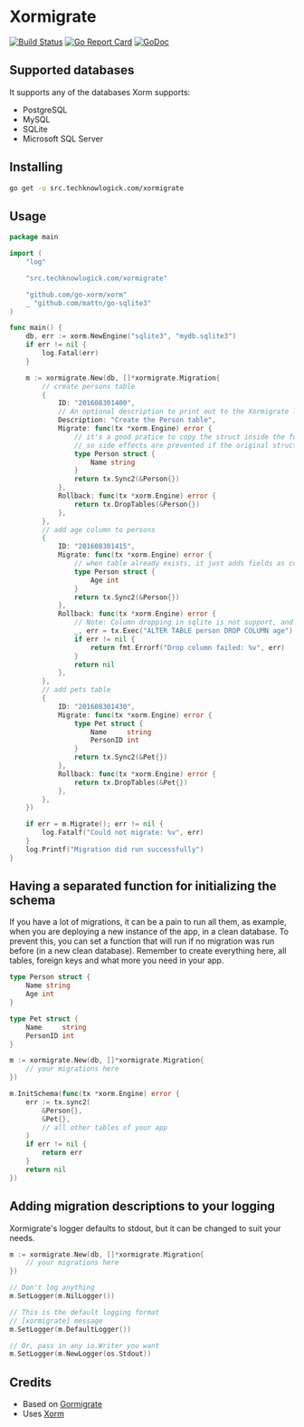# Xormigrate
[![Build Status](https://cloud.drone.io/api/badges/techknowlogick/xormigrate/status.svg)](https://cloud.drone.io/techknowlogick/xormigrate)
[![Go Report Card](https://goreportcard.com/badge/src.techknowlogick.com/xormigrate)](https://goreportcard.com/report/src.techknowlogick.com/xormigrate)
[![GoDoc](https://godoc.org/src.techknowlogick.com/xormigrate?status.svg)](https://godoc.org/src.techknowlogick.com/xormigrate)

## Supported databases

It supports any of the databases Xorm supports:

- PostgreSQL
- MySQL
- SQLite
- Microsoft SQL Server

## Installing

```bash
go get -u src.techknowlogick.com/xormigrate
```

## Usage

```go
package main

import (
	"log"

	"src.techknowlogick.com/xormigrate"

	"github.com/go-xorm/xorm"
	_ "github.com/mattn/go-sqlite3"
)

func main() {
	db, err := xorm.NewEngine("sqlite3", "mydb.sqlite3")
	if err != nil {
		log.Fatal(err)
	}

	m := xormigrate.New(db, []*xormigrate.Migration{
		// create persons table
		{
			ID: "201608301400",
			// An optional description to print out to the Xormigrate logger
			Description: "Create the Person table",
			Migrate: func(tx *xorm.Engine) error {
				// it's a good pratice to copy the struct inside the function,
				// so side effects are prevented if the original struct changes during the time
				type Person struct {
					Name string
				}
				return tx.Sync2(&Person{})
			},
			Rollback: func(tx *xorm.Engine) error {
				return tx.DropTables(&Person{})
			},
		},
		// add age column to persons
		{
			ID: "201608301415",
			Migrate: func(tx *xorm.Engine) error {
				// when table already exists, it just adds fields as columns
				type Person struct {
					Age int
				}
				return tx.Sync2(&Person{})
			},
			Rollback: func(tx *xorm.Engine) error {
				// Note: Column dropping in sqlite is not support, and you will need to do this manually
				_, err = tx.Exec("ALTER TABLE person DROP COLUMN age")
				if err != nil {
					return fmt.Errorf("Drop column failed: %v", err)
				}
				return nil
			},
		},
		// add pets table
		{
			ID: "201608301430",
			Migrate: func(tx *xorm.Engine) error {
				type Pet struct {
					Name     string
					PersonID int
				}
				return tx.Sync2(&Pet{})
			},
			Rollback: func(tx *xorm.Engine) error {
				return tx.DropTables(&Pet{})
			},
		},
	})

	if err = m.Migrate(); err != nil {
		log.Fatalf("Could not migrate: %v", err)
	}
	log.Printf("Migration did run successfully")
}
```

## Having a separated function for initializing the schema

If you have a lot of migrations, it can be a pain to run all them, as example,
when you are deploying a new instance of the app, in a clean database.
To prevent this, you can set a function that will run if no migration was run
before (in a new clean database). Remember to create everything here, all tables,
foreign keys and what more you need in your app.

```go
type Person struct {
	Name string
	Age int
}

type Pet struct {
	Name     string
	PersonID int
}

m := xormigrate.New(db, []*xormigrate.Migration{
    // your migrations here
})

m.InitSchema(func(tx *xorm.Engine) error {
	err := tx.sync2(
		&Person{},
		&Pet{},
		// all other tables of your app
	)
	if err != nil {
		return err
	}
	return nil
})
```

## Adding migration descriptions to your logging
Xormigrate's logger defaults to stdout, but it can be changed to suit your needs.  
```go
m := xormigrate.New(db, []*xormigrate.Migration{
    // your migrations here
})

// Don't log anything
m.SetLogger(m.NilLogger()) 

// This is the default logging format
// [xormigrate] message
m.SetLogger(m.DefaultLogger())

// Or, pass in any io.Writer you want
m.SetLogger(m.NewLogger(os.Stdout))
```

## Credits

* Based on [Gormigrate][gormmigrate]
* Uses [Xorm][xorm]

[xorm]: http://github.com/go-xorm/xorm/
[gormmigrate]: https://github.com/go-gormigrate/gormigrate
